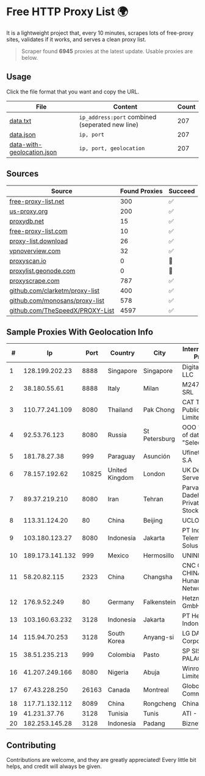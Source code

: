 
# Free HTTP Proxy List 🌍

It is a lightweight project that, every 10 minutes, scrapes lots of free-proxy sites, validates if it works, and serves a clean proxy list.


> Scraper found **6945** proxies at the latest update. Usable proxies are below.

## Usage

Click the file format that you want and copy the URL.


|File|Content|Count|
|----|-------|-----|
|[data.txt](https://raw.githubusercontent.com/themiralay/Proxy-List-World/master/data.txt)|`ip_address:port` combined (seperated new line)|207|
|[data.json](https://raw.githubusercontent.com/themiralay/Proxy-List-World/master/data.json)|`ip, port`|207|
|[data-with-geolocation.json](https://raw.githubusercontent.com/themiralay/Proxy-List-World/master/data-with-geolocation.json)|`ip, port, geolocation`|207|

## Sources

|Source|Found Proxies|Succeed|
|------|-------------|-------|
|[free-proxy-list.net](https://free-proxy-list.net)|300|✅|
|[us-proxy.org](https://www.us-proxy.org)|200|✅|
|[proxydb.net](http://proxydb.net)|15|✅|
|[free-proxy-list.com](https://free-proxy-list.com/?page=&port=&type%5B%5D=http&type%5B%5D=https&up_time=0&search=Search)|10|✅|
|[proxy-list.download](https://www.proxy-list.download/HTTP)|26|✅|
|[vpnoverview.com](https://vpnoverview.com/privacy/anonymous-browsing/free-proxy-servers)|32|✅|
|[proxyscan.io](https://www.proxyscan.io)|0|🚫|
|[proxylist.geonode.com](https://proxylist.geonode.com/api/proxy-list?limit=300&page=1&sort_by=lastChecked&sort_type=desc&protocols=http,https)|0|🚫|
|[proxyscrape.com](https://api.proxyscrape.com/v2/?request=displayproxies&protocol=http&timeout=10000&country=all&ssl=all&anonymity=all)|787|✅|
|[github.com/clarketm/proxy-list](https://raw.githubusercontent.com/clarketm/proxy-list/master/proxy-list-raw.txt)|400|✅|
|[github.com/monosans/proxy-list](https://raw.githubusercontent.com/monosans/proxy-list/main/proxies/http.txt)|578|✅|
|[github.com/TheSpeedX/PROXY-List](https://raw.githubusercontent.com/TheSpeedX/PROXY-List/master/http.txt)|4597|✅|


## Sample Proxies With Geolocation Info

|#|Ip|Port|Country|City|Internet Service Provider|
|-|--|----|-------|----|-------------------------|
|1|128.199.202.23|8888|Singapore|Singapore|DigitalOcean, LLC|
|2|38.180.55.61|8888|Italy|Milan|M247 Europe SRL|
|3|110.77.241.109|8080|Thailand|Pak Chong|CAT Telecom Public Company Limited|
|4|92.53.76.123|8080|Russia|St Petersburg|OOO "Network of data-centers "Selectel"|
|5|181.78.27.38|999|Paraguay|Asunción|Ufinet Paraguay S.A|
|6|78.157.192.62|10825|United Kingdom|London|UK Dedicated Servers Limited|
|7|89.37.219.210|8080|Iran|Tehran|Parvaresh Dadeha Co. Private Joint Stock|
|8|113.31.124.20|80|China|Beijing|UCLOUD|
|9|103.180.123.27|8080|Indonesia|Jakarta|PT Indo Telemedia Solusi|
|10|189.173.141.132|999|Mexico|Hermosillo|UNINET|
|11|58.20.82.115|2323|China|Changsha|CNC Group CHINA169 Hunan Province Network|
|12|176.9.52.249|80|Germany|Falkenstein|Hetzner Online GmbH|
|13|103.160.63.232|3128|Indonesia|Jakarta|PT Herza Digital Indonesia|
|14|115.94.70.253|3128|South Korea|Anyang-si|LG DACOM Corporation|
|15|38.51.235.213|999|Colombia|Pasto|SP SISTEMAS PALACIOS LTDA|
|16|41.207.249.166|8080|Nigeria|Abuja|Winrock Nigeria Limited|
|17|67.43.228.250|26163|Canada|Montreal|GloboTech Communications|
|18|117.71.132.112|8089|China|Rongcheng|Chinanet|
|19|41.231.37.76|3128|Tunisia|Tunis|ATI - ISP|
|20|182.253.145.28|3128|Indonesia|Padang|Biznet Networks|



## Contributing

Contributions are welcome, and they are greatly appreciated! Every
little bit helps, and credit will always be given.

